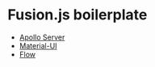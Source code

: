 # Fusion.js boilerplate

* [Apollo Server](https://github.com/apollographql/apollo-server)
* [Material-UI](https://github.com/mui-org/material-ui)
* [Flow](https://github.com/facebook/flow)
